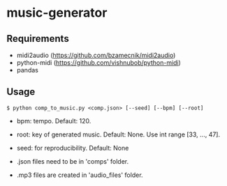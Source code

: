 # music-generator

## Requirements

* midi2audio (https://github.com/bzamecnik/midi2audio)
* python-midi (https://github.com/vishnubob/python-midi)
* pandas

## Usage

```
$ python comp_to_music.py <comp.json> [--seed] [--bpm] [--root]
```

* bpm: tempo. Default: 120.
* root: key of generated music. Default: None. Use int range [33, ..., 47].
* seed: for reproducibility. Default: None

* .json files need to be in 'comps' folder.

* .mp3 files are created in 'audio_files' folder.


